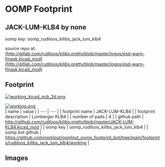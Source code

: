 # OOMP Footprint  
## JACK-LUM-KLB4  by none  
  
oomp key: oomp_rudiloos_kilibs_jack_lum_klb4  
  
source repo at: [http://gitlab.com/rudiloos/kilibs.pretty/blob/master/logos/esd-warn-fmask.kicad_mod](http://gitlab.com/rudiloos/kilibs.pretty/blob/master/logos/esd-warn-fmask.kicad_mod)  
## Footprint  
  
[![working_kicad_pcb_3d.png](working_kicad_pcb_3d_600.png)](working_kicad_pcb_3d.png)  
  
[![working.png](working_600.png)](working.png)  
| name | value | 
| --- | --- | 
| footprint name | JACK-LUM-KLB4 | 
| footprint description | Lumberger KLB4 | 
| number of pads | 4 | 
| github path | http://github.com/rudiloos/kilibs.pretty/blob/master/JACK-LUM-KLB4.kicad_mod | 
| oomp key | oomp_rudiloos_kilibs_jack_lum_klb4 | 
| oomp bot github | https://github.com/oomlout/oomlout_oomp_footprint_bot/tree/main/footprints/rudiloos_kilibs_jack_lum_klb4/working | 
## Images  
